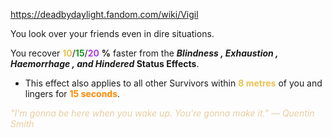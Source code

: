 https://deadbydaylight.fandom.com/wiki/Vigil

<p>You look over your friends even in dire situations.
<p>You recover <span class="clr" style="color: #e8c252;"><b>10</b></span>/<span class="clr" style="color: #199b1e;"><b>15</b></span>/<span class="clr" style="color: #ac3ee3;"><b>20</b></span> <b>%</b> faster from the <i><b>Blindness , Exhaustion , Haemorrhage , and Hindered </b></i> <b>Status Effects</b>.
</p>
<ul><li>This effect also applies to all other Survivors within <b><span class="clr clr2" style="color: #e8c252 ;">8 metres</span></b> of you and lingers for <b><span class="clr clr6" style="color: #ff8800 ;">15 seconds</span></b>.</li></ul>
<p><i><span class="clr clr9" style="color: #e7cda2 ;">"I'm gonna be here when you wake up. You're gonna make it." — Quentin Smith</span></i>
</p>
</p>
